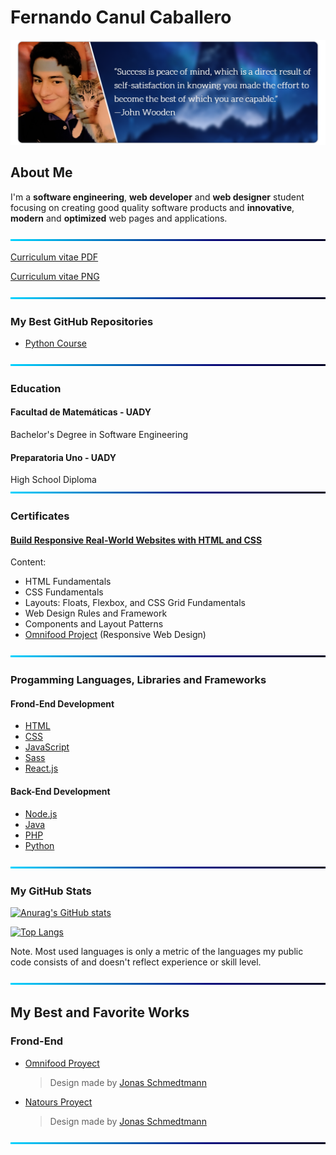 # Fernando Canul Caballero

![BackGround](img/Quote-1.png)

## About Me

I'm a **software engineering**, **web developer** and **web designer** student focusing on creating good quality software products and **innovative**, **modern** and **optimized** web pages and applications.

![BackGround](img/Line.png)

[Curriculum vitae PDF](cv/Canul_Fernando_CV.pdf)

[Curriculum vitae PNG](cv/Canul_Fernando_CV.png)

![BackGround](img/Line.png)

### My Best GitHub Repositories

- [Python Course](https://github.com/fismael21/Python-Course)

![BackGround](img/Line.png)

### Education

#### Facultad de Matemáticas - UADY

Bachelor's Degree in Software Engineering

#### Preparatoria Uno - UADY

High School Diploma
![BackGround](img/Line.png)

### Certificates

#### [Build Responsive Real-World Websites with HTML and CSS](https://github.com/fismael21/fismael21/blob/main/certificates/certificate-1.pdf)

Content:

- HTML Fundamentals
- CSS Fundamentals
- Layouts: Floats, Flexbox, and CSS Grid Fundamentals
- Web Design Rules and Framework
- Components and Layout Patterns
- [Omnifood Project](https://github.com/fismael21/Omnifood-Optimizations) (Responsive Web Design)

![BackGround](img/Line.png)

### Progamming Languages, Libraries and Frameworks

#### Frond-End Development

- [HTML](https://github.com/fismael21/fismael21/blob/main/programming_languages/HTML.md)
- [CSS](https://github.com/fismael21/fismael21/blob/main/programming_languages/CSS.md)
- [JavaScript](https://github.com/fismael21/fismael21/blob/main/programming_languages/JavaScript.md)
- [Sass](https://github.com/fismael21/fismael21/blob/main/programming_languages/Sass.md)
- [React.js](https://github.com/fismael21/fismael21/blob/main/programming_languages/React.md)

#### Back-End Development

- [Node.js](https://github.com/fismael21/fismael21/blob/main/programming_languages/Node.md)
- [Java](https://github.com/fismael21/fismael21/blob/main/programming_languages/Java.md)
- [PHP](https://github.com/fismael21/fismael21/blob/main/programming_languages/PHP.md)
- [Python](https://github.com/fismael21/fismael21/blob/main/programming_languages/Python.md)

![BackGround](img/Line.png)

### My GitHub Stats

[![Anurag's GitHub stats](https://github-readme-stats.vercel.app/api?username=fismael21&show_icons=true&theme=github_dark)](https://github.com/anuraghazra/github-readme-stats)

  <!--&hide_border=true-->

[![Top Langs](https://github-readme-stats.vercel.app/api/top-langs/?username=fismael21&langs_count=8&layout=compact&theme=github_dark)](https://github.com/anuraghazra/github-readme-stats)

Note. Most used languages is only a metric of the languages my public code consists of and doesn't reflect experience or skill level.

![BackGround](img/Line.png)

## My Best and Favorite Works

### Frond-End

- [Omnifood Proyect](https://github.com/fismael21/Omnifood-Optimizations)
  > Design made by [Jonas Schmedtmann](https://github.com/jonasschmedtmann)
- [Natours Proyect](https://github.com/fismael21/Natours)
  > Design made by [Jonas Schmedtmann](https://github.com/jonasschmedtmann)

![BackGround](img/Line.png)
